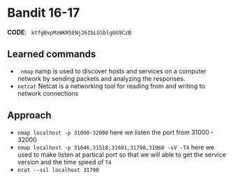 # Bandit 16-17

**CODE**: ` ktfgBvpMzWKR5ENj26IbLGSblgUG9CzB`

## Learned commands

- ` nmap` namp is used to discover hosts and services on a computer network by sending packets and analyzing the responses.
- `netcat` Netcat is a networking tool for reading from and writing to network connections

## Approach

- `nmap localhost -p 31000-32000` here we listen the port from 31000 - 32000
- `nmap localhost -p 31046,31518,31691,31790,31960 -sV -T4` here we used to make listen at partical port so that we will able to get the service version and the time speed of `T4`
- `ncat --ssl localhost 31790` 
